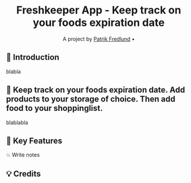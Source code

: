 <h1 align="center">  Freshkeeper App - Keep track on your foods expiration date </h1>

<p align="center"> A project by <a href="https://github.com/patrik-fredlund">Patrik Fredlund</a> •
</p>

 ## :seedling: Introduction
  
blabla

## :crown: Keep track on your foods expiration date. Add products to your storage of choice. Then add food to your shoppinglist.
blablabla

## :tada: Key Features

:boom:  Write notes  


## :bulb: Credits

